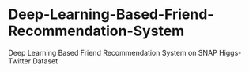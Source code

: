 # Deep-Learning-Based-Friend-Recommendation-System
Deep Learning Based Friend Recommendation System on SNAP Higgs-Twitter Dataset
